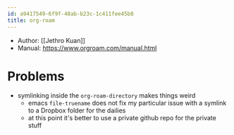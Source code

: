 ```yaml
---
id: a9417549-6f9f-48ab-b23c-1c411fee45b8
title: org-roam
---
```


- Author: [[Jethro Kuan]]
- Manual: <https://www.orgroam.com/manual.html>

# Problems

- symlinking inside the `org-roam-directory` makes things weird
  - emacs `file-truename` does not fix my particular issue with a symlink to a Dropbox folder for the dailies
  - at this point it's better to use a private github repo for the private stuff
